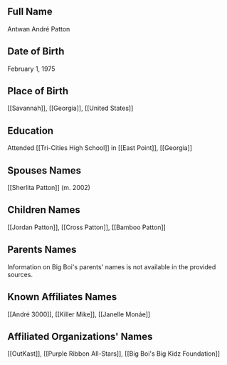 ## Full Name
Antwan André Patton

## Date of Birth
February 1, 1975

## Place of Birth
[[Savannah]], [[Georgia]], [[United States]]

## Education
Attended [[Tri-Cities High School]] in [[East Point]], [[Georgia]]

## Spouses Names
[[Sherlita Patton]] (m. 2002)

## Children Names
[[Jordan Patton]],
[[Cross Patton]],
[[Bamboo Patton]]

## Parents Names
Information on Big Boi's parents' names is not available in the provided sources.

## Known Affiliates Names
[[André 3000]],
[[Killer Mike]],
[[Janelle Monáe]]

## Affiliated Organizations' Names
[[OutKast]],
[[Purple Ribbon All-Stars]],
[[Big Boi's Big Kidz Foundation]]

